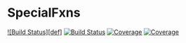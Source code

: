 # SpecialFxns

[![Build Status][def]](https://travis-ci.com/Ian-Harreschou/SpecialFxns.jl)
[![Build Status](https://ci.appveyor.com/api/projects/status/github/Ian-Harreschou/SpecialFxns.jl?svg=true)](https://ci.appveyor.com/project/Ian-Harreschou/SpecialFxns-jl)
[![Coverage](https://codecov.io/gh/Ian-Harreschou/SpecialFxns.jl/branch/master/graph/badge.svg)](https://codecov.io/gh/Ian-Harreschou/SpecialFxns.jl)
[![Coverage](https://coveralls.io/repos/github/Ian-Harreschou/SpecialFxns.jl/badge.svg?branch=master)](https://coveralls.io/github/Ian-Harreschou/SpecialFxns.jl?branch=master)